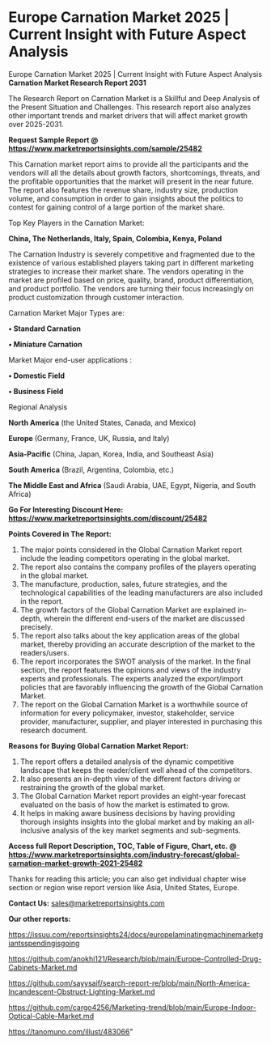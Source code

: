 # Europe Carnation Market 2025 | Current Insight with Future Aspect Analysis
Europe Carnation Market 2025 | Current Insight with Future Aspect Analysis
<strong>Carnation Market Research Report 2031</strong>

The Research Report on Carnation Market is a Skillful and Deep Analysis of the Present Situation and Challenges. This research report also analyzes other important trends and market drivers that will affect market growth over 2025-2031.

<strong>Request Sample Report @ <a href=https://www.marketreportsinsights.com/sample/25482>https://www.marketreportsinsights.com/sample/25482</a></strong>

This Carnation market report aims to provide all the participants and the vendors will all the details about growth factors, shortcomings, threats, and the profitable opportunities that the market will present in the near future. The report also features the revenue share, industry size, production volume, and consumption in order to gain insights about the politics to contest for gaining control of a large portion of the market share.

Top Key Players in the Carnation Market:

<strong>China, The Netherlands, Italy, Spain, Colombia, Kenya, Poland</strong>

The Carnation Industry is severely competitive and fragmented due to the existence of various established players taking part in different marketing strategies to increase their market share. The vendors operating in the market are profiled based on price, quality, brand, product differentiation, and product portfolio. The vendors are turning their focus increasingly on product customization through customer interaction.

Carnation Market Major Types are:

<strong>• Standard Carnation

• Miniature Carnation</strong>

Market Major end-user applications :

<strong>• Domestic Field

• Business Field</strong>

Regional Analysis

</u><strong><b>North America</b></strong> (the United States, Canada, and Mexico)

<strong><b>Europe </b></strong>(Germany, France, UK, Russia, and Italy)

<strong><b>Asia-Pacific</b></strong> (China, Japan, Korea, India, and Southeast Asia)

<strong><b>South America</b></strong> (Brazil, Argentina, Colombia, etc.)

<strong><b>The Middle East and Africa</b></strong> (Saudi Arabia, UAE, Egypt, Nigeria, and South Africa)

<strong>Go For Interesting Discount Here: <a href=https://www.marketreportsinsights.com/discount/25482>https://www.marketreportsinsights.com/discount/25482</a></strong>

<strong>Points Covered in The Report:</strong>
<ol>
  <li>The major points considered in the Global Carnation Market report include the leading competitors operating in the global market.</li>
  <li>The report also contains the company profiles of the players operating in the global market.</li>
  <li>The manufacture, production, sales, future strategies, and the technological capabilities of the leading manufacturers are also included in the report.</li>
  <li>The growth factors of the Global Carnation Market are explained in-depth, wherein the different end-users of the market are discussed precisely.</li>
  <li>The report also talks about the key application areas of the global market, thereby providing an accurate description of the market to the readers/users.</li>
  <li>The report incorporates the SWOT analysis of the market. In the final section, the report features the opinions and views of the industry experts and professionals. The experts analyzed the export/import policies that are favorably influencing the growth of the Global Carnation Market.</li>
  <li>The report on the Global Carnation Market is a worthwhile source of information for every policymaker, investor, stakeholder, service provider, manufacturer, supplier, and player interested in purchasing this research document.</li>
</ol>
<strong>Reasons for Buying Global Carnation Market Report:</strong>

<ol>
  <li>The report offers a detailed analysis of the dynamic competitive landscape that keeps the reader/client well ahead of the competitors.</li>
  <li>It also presents an in-depth view of the different factors driving or restraining the growth of the global market.</li>
  <li>The Global Carnation Market report provides an eight-year forecast evaluated on the basis of how the market is estimated to grow.</li>
  <li>It helps in making aware business decisions by having providing thorough insights insights into the global market and by making an all-inclusive analysis of the key market segments and sub-segments.</li>
</ol>
<strong>Access full Report Description, TOC, Table of Figure, Chart, etc. @ <a href=https://www.marketreportsinsights.com/industry-forecast/global-carnation-market-growth-2021-25482>https://www.marketreportsinsights.com/industry-forecast/global-carnation-market-growth-2021-25482</a></strong>


Thanks for reading this article; you can also get individual chapter wise section or region wise report version like Asia, United States, Europe.

<strong>Contact Us:</strong>
sales@marketreportsinsights.com

<strong>Our other reports:</strong>

<a href=https://issuu.com/reportsinsights24/docs/europelaminatingmachinemarketgiantsspendingisgoing>https://issuu.com/reportsinsights24/docs/europelaminatingmachinemarketgiantsspendingisgoing</a>

<a href=https://github.com/anokhi121/Research/blob/main/Europe-Controlled-Drug-Cabinets-Market.md>https://github.com/anokhi121/Research/blob/main/Europe-Controlled-Drug-Cabinets-Market.md</a>

<a href=https://github.com/sayysaif/search-report-re/blob/main/North-America-Incandescent-Obstruct-Lighting-Market.md>https://github.com/sayysaif/search-report-re/blob/main/North-America-Incandescent-Obstruct-Lighting-Market.md</a>

<a href=https://github.com/cargo4256/Marketing-trend/blob/main/Europe-Indoor-Optical-Cable-Market.md>https://github.com/cargo4256/Marketing-trend/blob/main/Europe-Indoor-Optical-Cable-Market.md</a>

<a href=https://tanomuno.com/illust/483066>https://tanomuno.com/illust/483066</a>"
